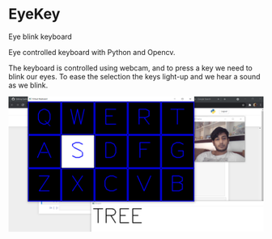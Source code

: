 # EyeKey
Eye blink keyboard

Eye controlled keyboard with Python and Opencv.


The keyboard is controlled using webcam, and to press a key we need to blink our eyes. To ease the selection the keys light-up and we hear a sound as we blink.

![alt text](https://github.com/vijishmadhavan/EyeKey/blob/master/images/Eyekey.PNG?raw=true)
